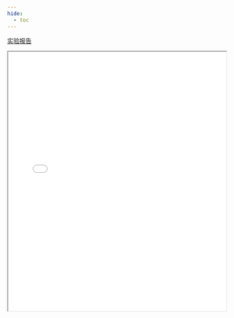 ```yaml
---
hide:
  - toc
---
```

[实验报告](./Lab1.pdf)
<iframe src="../Lab1.pdf" width="100%" height="600px"></iframe>